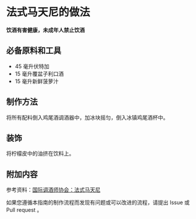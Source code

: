 
# 法式马天尼的做法

**饮酒有害健康，未成年人禁止饮酒**

## 必备原料和工具

- 45 毫升伏特加 
- 15 毫升覆盆子利口酒 
- 15 毫升新鲜菠萝汁


## 制作方法

将所有配料倒入鸡尾酒调酒器中，加冰块摇匀，倒入冰镇鸡尾酒杯中。

## 装饰

将柠檬皮中的油挤在饮料上。

## 附加内容

参考资料：[国际调酒师协会：法式马天尼](https://iba-world.com/french-martini/)

如果您遵循本指南的制作流程而发现有问题或可以改进的流程，请提出 Issue 或 Pull request 。

